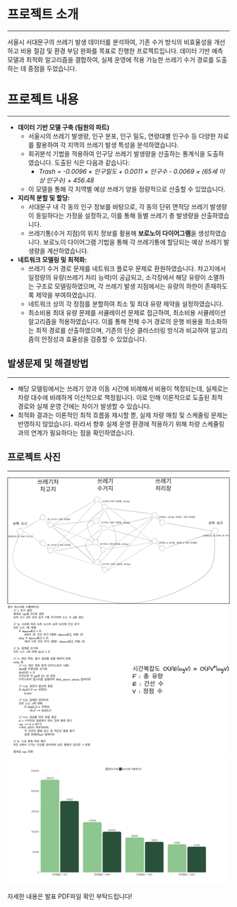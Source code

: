# **프로젝트 소개**

---
서울시 서대문구의 쓰레기 발생 데이터를 분석하여, 기존 수거 방식의 비효율성을 개선하고 비용 절감 및 환경 부담 완화를 목표로 진행한 프로젝트입니다. 데이터 기반 예측 모델과 최적화 알고리즘을 결합하여, 실제 운영에 적용 가능한 쓰레기 수거 경로를 도출하는 데 중점을 두었습니다.

# 프로젝트 내용

---
- **데이터 기반 모델 구축 (팀원의 파트)**
    - 서울시의 쓰레기 발생량, 인구 분포, 인구 밀도, 연령대별 인구수 등 다양한 자료를 활용하여 각 지역의 쓰레기 발생 특성을 분석하였습니다.
    - 회귀분석 기법을 적용하여 인구당 쓰레기 발생량을 산출하는 통계식을 도출하였습니다. 도출된 식은 다음과 같습니다:
        - *Trash = -0.0096 × 인구밀도 + 0.0011 × 인구수 - 0.0069 × (65세 이상 인구수) + 456.48*
    - 이 모델을 통해 각 지역별 예상 쓰레기 양을 정량적으로 산출할 수 있었습니다.
- **지리적 분할 및 할당:**
    - 서대문구 내 각 동의 인구 정보를 바탕으로, 각 동의 단위 면적당 쓰레기 발생량이 동일하다는 가정을 설정하고, 이를 통해 동별 쓰레기 총 발생량을 산출하였습니다.
    - 쓰레기통(수거 지점)의 위치 정보를 활용해 **보로노이 다이어그램**을 생성하였습니다. 보로노이 다이어그램 기법을 통해 각 쓰레기통에 할당되는 예상 쓰레기 발생량을 계산하였습니다.
- **네트워크 모델링 및 최적화:**
    - 쓰레기 수거 경로 문제를 네트워크 플로우 문제로 환원하였습니다. 차고지에서 일정량의 유량(쓰레기 처리 능력)이 공급되고, 소각장에서 해당 유량이 소멸하는 구조로 모델링하였으며, 각 쓰레기 발생 지점에서는 유량의 하한이 존재하도록 제약을 부여하였습니다.
    - 네트워크 상의 각 정점를 분할하여 최소 및 최대 유량 제약을 설정하였습니다.
    - 최소비용 최대 유량 문제를 서큘레이션 문제로 접근하여, 최소비용 서큘레이션 알고리즘을 적용하였습니다. 이를 통해 전체 수거 경로의 운행 비용을 최소화하는 최적 경로를 산출하였으며, 기존의 단순 클러스터링 방식과 비교하여 알고리즘의 안정성과 효율성을 검증할 수 있었습니다.

## 발생문제 및 해결방법

---
- 해당 모델링에서는 쓰레기 양과 이동 시간에 비례해서 비용이 책정되는데, 실제로는 차량 대수에 비례하게 이산적으로 책정됩니다. 이로 인해 이론적으로 도출된 최적 경로와 실제 운영 간에는 차이가 발생할 수 있습니다.
- 최적화 결과는 이론적인 최적 흐름을 제시할 뿐, 실제 차량 매칭 및 스케줄링 문제는 반영하지 않았습니다. 따라서 향후 실제 운영 환경에 적용하기 위해 차량 스케쥴링과의 연계가 필요하다는 점을 확인하였습니다.

## 프로젝트 사진
---
![image1](images/image1.png)
![image2](images/image2.png)
![image3](images/image3.png)

자세한 내용은 발표 PDF파일 확인 부탁드립니다!